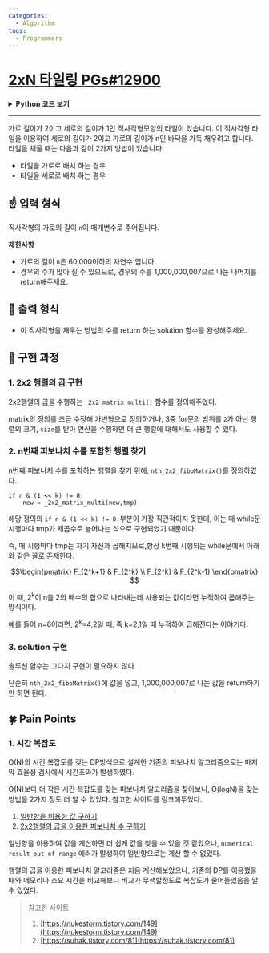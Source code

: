 ```yaml
---
categories:
  - Algorithm
tags:
  - Programmers
---
```

# [2xN 타일링 PGs#12900](https://programmers.co.kr/learn/courses/30/lessons/12900#)

<details>
<summary><b>Python 코드 보기</b></summary>
<div markdown="1">

```python
def _2x2_matrix_multi(a,b):
    new = [[0,0],[0,0]]
    for i in range(0,2):
        for j in range(0,2):
            for k in range(0,2):
                new[i][j] += a[i][k] * b[k][j]
    return new

def nth_2x2_fiboMatrix(fiboMatrix,n):
    k = 0
    new = [[1,0],[0,1]]         # 항등원
    tmp = fiboMatrix.copy()
    
    while (2**k <= n):
        if n & (1 << k) != 0:   # 6번째 -> 2^2, 2^1번째의 곱 이므로!!
            new = _2x2_matrix_multi(new,tmp)
        k += 1
        tmp = _2x2_matrix_multi(tmp,tmp)    # 매 while문 마다 2배수씩 늘어남
        
    return new

def solution(n):
    answer = 0
    fiboMatrix = [[1,1],[1,0]]  # [[fn+1, fn], [fn, fn-1]]
    
    return nth_2x2_fiboMatrix(fiboMatrix,n+1)[0][1] % 1000000007
```

</div>
</details>

- - -

가로 길이가 2이고 세로의 길이가 1인 직사각형모양의 타일이 있습니다. 이 직사각형 타일을 이용하여 세로의 길이가 2이고 가로의 길이가 n인 바닥을 가득 채우려고 합니다. 타일을 채울 때는 다음과 같이 2가지 방법이 있습니다.

-   타일을 가로로 배치 하는 경우
-   타일을 세로로 배치 하는 경우

## ☝ 입력 형식

직사각형의 가로의 길이 `n`이 매개변수로 주어집니다.

**제한사항**

-   가로의 길이 `n`은 60,000이하의 자연수 입니다.
-   경우의 수가 많아 질 수 있으므로, 경우의 수를 1,000,000,007으로 나눈 나머지를 return해주세요.

## 🤞 출력 형식

+ 이 직사각형을 채우는 방법의 수를 return 하는 solution 함수를 완성해주세요.

## 🤟 구현 과정

### 1. 2x2 행렬의 곱 구현

2x2행렬의 곱을 수행하는 `_2x2_matrix_multi()` 함수를 정의해주었다.

matrix의 정의를 조금 수정해 가변형으로 정의하거나, 3중 for문의 범위를 `2`가 아닌 행렬의 크기, `size`를 받아 연산을 수행하면 더 큰 행렬에 대해서도 사용할 수 있다. 

### 2. n번째 피보나치 수를 포함한 행렬 찾기

n번째 피보나치 수를 포함하는 행렬을 찾기 위해, `nth_2x2_fiboMatrix()`를 정의하였다.

```
if n & (1 << k) != 0:
	new = _2x2_matrix_multi(new,tmp)
```

해당 정의의 `if n & (1 << k) != 0:`부분이 가장 직관적이지 못한데, 이는 매 while문 시행마다 tmp가 제곱수로 늘어나는 식으로 구현되었기 때문이다.

즉, 매 시행마다 tmp는 자기 자신과 곱해지므로,항상 k번째 시행되는 while문에서 아래와 같은 꼴로 존재한다.

$$\begin{pmatrix}
F_{2^k+1} & F_{2^k} \\
F_{2^k} & F_{2^k-1}
\end{pmatrix} $$

이 때, 2<sup>k</sup>이 n을 2의 배수의 합으로 나타내는데 사용되는 값이라면 누적하여 곱해주는 방식이다.  

예를 들어 n=6이라면, 2<sup>k</sup>=4,2일 때, 즉 k=2,1일 때 누적하여 곱해진다는 이야기다.

### 3. solution 구현

솔루션 함수는 그다지 구현이 필요하지 않다.

단순히 `nth_2x2_fiboMatrix()`에 값을 넣고, 1,000,000,007로 나눈 값을 return하기만 하면 된다.

## 🍀 Pain Points

### 1. 시간 복잡도

O(N)의 시간 복잡도를 갖는 DP방식으로 설계한 기존의 피보나치 알고리즘으로는 마지막 효율성 검사에서 시간초과가 발생하였다.

O(N)보다 더 작은 시간 복잡도를 갖는 피보나치 알고리즘을 찾아보니, O(logN)을 갖는 방법을 2가지 정도 더 알 수 있었다. 참고한 사이트를 링크해두었다.

1. [일반항을 이용한 값 구하기](https://suhak.tistory.com/81)
2. [2x2행렬의 곱을 이용한 피보나치 수 구하기](https://nukestorm.tistory.com/149)

일반항을 이용하여 값을 계산하면 더 쉽게 값을 찾을 수 있을 것 같았으나, `numerical result out of range` 에러가 발생하여 일반항으로는 계산 할 수 없었다.

행렬의 곱을 이용한 피보나치 알고리즘은 처음 계산해보았으나, 기존의 DP를 이용했을 때와 메모리나 소요 시간을 비교해보니 비교가 무색할정도로 복잡도가 줄어들었음을 알 수 있었다.



> 참고한 사이트
> 1. [https://nukestorm.tistory.com/149](https://nukestorm.tistory.com/149)
> 2. [https://suhak.tistory.com/81](https://suhak.tistory.com/81)

